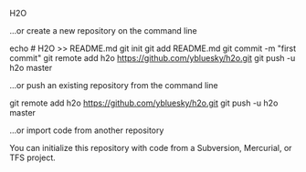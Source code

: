 H2O

…or create a new repository on the command line

echo # H2O >> README.md
git init
git add README.md
git commit -m "first commit"
git remote add h2o https://github.com/ybluesky/h2o.git
git push -u h2o master

…or push an existing repository from the command line

git remote add h2o https://github.com/ybluesky/h2o.git
git push -u h2o master

…or import code from another repository

You can initialize this repository with code from a Subversion, Mercurial, or TFS project.